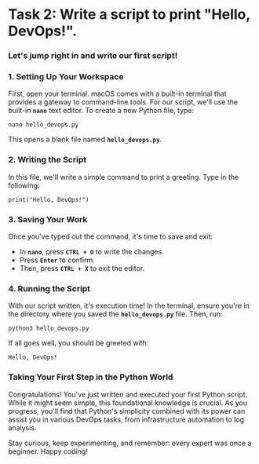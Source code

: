 # Task 2: Write a script to print "Hello, DevOps!".

### Let's jump right in and write our first script!

### **1. Setting Up Your Workspace**

First, open your terminal. macOS comes with a built-in terminal that provides a gateway to command-line tools. For our script, we'll use the built-in **`nano`** text editor. To create a new Python file, type:

```
nano hello_devops.py
```

This opens a blank file named **`hello_devops.py`**.

### **2. Writing the Script**

In this file, we'll write a simple command to print a greeting. Type in the following:

```
print("Hello, DevOps!")
```

### **3. Saving Your Work**

Once you've typed out the command, it's time to save and exit:

- In **`nano`**, press **`CTRL + O`** to write the changes.
- Press **`Enter`** to confirm.
- Then, press **`CTRL + X`** to exit the editor.

### **4. Running the Script**

With our script written, it's execution time! In the terminal, ensure you're in the directory where you saved the **`hello_devops.py`** file. Then, run:

```
python3 hello_devops.py
```

If all goes well, you should be greeted with:

```
Hello, DevOps!
```

### **Taking Your First Step in the Python World**

Congratulations! You've just written and executed your first Python script. While it might seem simple, this foundational knowledge is crucial. As you progress, you'll find that Python's simplicity combined with its power can assist you in various DevOps tasks, from infrastructure automation to log analysis.

Stay curious, keep experimenting, and remember: every expert was once a beginner. Happy coding!